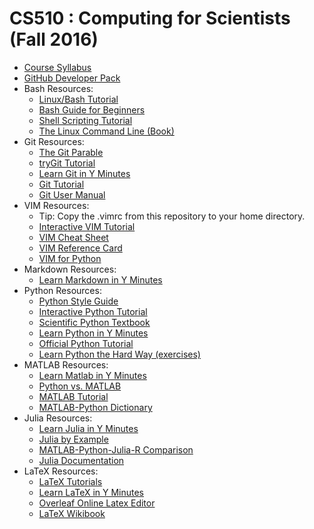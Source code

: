 # CS510 : Computing for Scientists (Fall 2016)

* [Course Syllabus](syllabus-cs510-2016f.pdf)
* [GitHub Developer Pack](https://education.github.com/pack)
* Bash Resources:
    * [Linux/Bash Tutorial](http://ryanstutorials.net/linuxtutorial)
    * [Bash Guide for Beginners](http://tldp.org/LDP/Bash-Beginners-Guide/html/)
    * [Shell Scripting Tutorial](http://www.shellscript.sh/)
    * [The Linux Command Line (Book)](https://sourceforge.net/projects/linuxcommand/files/TLCL/16.07/)
* Git Resources:
    * [The Git Parable](http://tom.preston-werner.com/2009/05/19/the-git-parable.html)
    * [tryGit Tutorial](https://try.github.io/levels/1/challenges/1)
    * [Learn Git in Y Minutes](https://learnxinyminutes.com/docs/git/)
    * [Git Tutorial](http://git-scm.com/docs/gittutorial)
    * [Git User Manual](http://git-scm.com/docs/user-manual.html)
* VIM Resources:
    * Tip: Copy the .vimrc from this repository to your home directory.
    * [Interactive VIM Tutorial](http://openvim.com/)
    * [VIM Cheat Sheet](http://vim.rtorr.com/)
    * [VIM Reference Card](http://tnerual.eriogerg.free.fr/vimqrc.pdf)
    * [VIM for Python](http://www.fullstackpython.com/vim.html)
* Markdown Resources:
    * [Learn Markdown in Y Minutes](https://learnxinyminutes.com/docs/markdown/)
* Python Resources:
    * [Python Style Guide](PythonStyleGuide.md)
    * [Interactive Python Tutorial](http://www.learnpython.org/)
    * [Scientific Python Textbook](https://hplgit.github.io/scipro-primer/)
    * [Learn Python in Y Minutes](https://learnxinyminutes.com/docs/python/)
    * [Official Python Tutorial](https://docs.python.org/2/tutorial/)
    * [Learn Python the Hard Way (exercises)](http://learnpythonthehardway.org/book/index.html)
* MATLAB Resources:
    * [Learn Matlab in Y Minutes](https://learnxinyminutes.com/docs/matlab/)
    * [Python vs. MATLAB](http://www.pyzo.org/python_vs_matlab.html)
    * [MATLAB Tutorial](http://www.tutorialspoint.com/matlab/)
    * [MATLAB-Python Dictionary](http://mathesaurus.sourceforge.net/matlab-numpy.html)
* Julia Resources:
    * [Learn Julia in Y Minutes](https://learnxinyminutes.com/docs/julia/)
    * [Julia by Example](http://samuelcolvin.github.io/JuliaByExample)
    * [MATLAB-Python-Julia-R Comparison](http://sebastianraschka.com/Articles/2014_matrix_cheatsheet.html)
    * [Julia Documentation](http://julia.readthedocs.io/en/latest/manual/introduction/)
* LaTeX Resources:
    * [LaTeX Tutorials](https://www.latex-tutorial.com/tutorials/)
    * [Learn LaTeX in Y Minutes](https://learnxinyminutes.com/docs/latex/)
    * [Overleaf Online Latex Editor](http://www.overleaf.com)
    * [LaTeX Wikibook](https://en.wikibooks.org/wiki/LaTeX)
